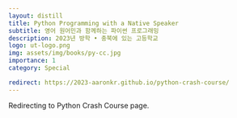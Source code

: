 ```yaml
---
layout: distill
title: Python Programming with a Native Speaker
subtitle: 영어 원어민과 함께하는 파이썬 프로그래밍
description: 2023년 방학 • 충북에 있는 고등학교
logo: ut-logo.png
img: assets/img/books/py-cc.jpg
importance: 1
category: Special

redirect: https://2023-aaronkr.github.io/python-crash-course/
---
```


Redirecting to Python Crash Course page.
